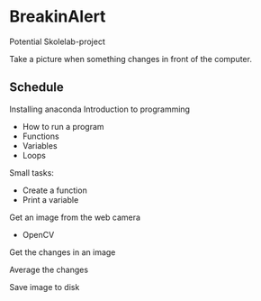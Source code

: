 # BreakinAlert

Potential Skolelab-project

Take a picture when something changes in front of the computer.


## Schedule

Installing anaconda
Introduction to programming
- How to run a program
- Functions
- Variables
- Loops

Small tasks:
- Create a function
- Print a variable

Get an image from the web camera
- OpenCV

Get the changes in an image

Average the changes

Save image to disk

